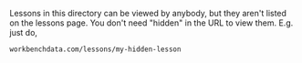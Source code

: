 Lessons in this directory can be viewed by anybody, but they
aren't listed on the lessons page. You don't need "hidden" in the URL to view them. 
E.g. just do,

`workbenchdata.com/lessons/my-hidden-lesson` 
